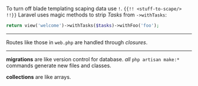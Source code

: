 To turn off blade templating scaping data use `!`.
 `{{!! <stuff-to-scape/> !!}}`
 Laravel uses magic methods to strip _Tasks_ from `->withTasks`:
 ```php
 return view('welcome')->withTasks($tasks)->withFoo('foo');
 ```
---
Routes like those in `web.php` are handled through _closures_.

---

**migrations** are like version control for database.
_all_ `php artisan make:*` commands generate new files and classes.

**collections** are like arrays.